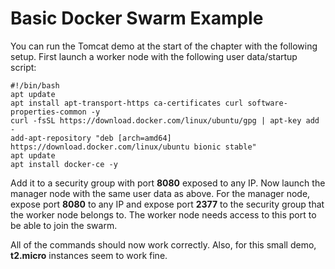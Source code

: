 # Basic Docker Swarm Example

You can run the Tomcat demo at the start of the chapter with the following setup. First launch a worker node with the following user data/startup script:

    #!/bin/bash
    apt update
    apt install apt-transport-https ca-certificates curl software-properties-common -y
    curl -fsSL https://download.docker.com/linux/ubuntu/gpg | apt-key add -
    add-apt-repository "deb [arch=amd64] https://download.docker.com/linux/ubuntu bionic stable"
    apt update
    apt install docker-ce -y

Add it to a security group with port **8080** exposed to any IP. Now launch the manager node with the same user data as above. For the manager node, expose port **8080** to any IP and expose port **2377** to the security group that the worker node belongs to. The worker node needs access to this port to be able to join the swarm.

All of the commands should now work correctly. Also, for this small demo, **t2.micro** instances seem to work fine.

